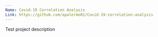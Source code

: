 ```yaml
---
Name: Covid-19 Correlation Analysis
Link: https://github.com/apalermo01/Covid-19-correlation-analysis
---
```


Test project description
